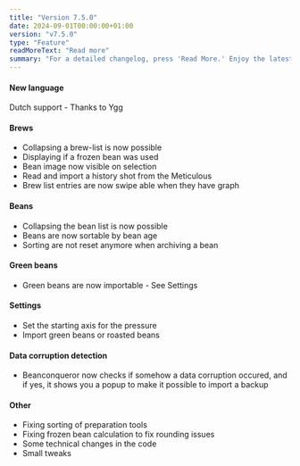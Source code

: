 ```yaml
---
title: "Version 7.5.0"
date: 2024-09-01T00:00:00+01:00
version: "v7.5.0"
type: "Feature"
readMoreText: "Read more"
summary: "For a detailed changelog, press 'Read More.' Enjoy the latest version update! :)"
---
```

#### New language
Dutch support - Thanks to Ygg

#### Brews
- Collapsing a brew-list is now possible
- Displaying if a frozen bean was used
- Bean image now visible on selection
- Read and import a history shot from the Meticulous
- Brew list entries are now swipe able when they have graph

#### Beans
- Collapsing the bean list is now possible
- Beans are now sortable by bean age
- Sorting are not reset anymore when archiving a bean

#### Green beans
- Green beans are now importable - See Settings

#### Settings
- Set the starting axis for the pressure
- Import green beans or roasted beans

#### Data corruption detection
- Beanconqueror now checks if somehow a data corruption occured, and if yes, it shows you a popup to make it possible to import a backup

#### Other
- Fixing sorting of preparation tools
- Fixing frozen bean calculation to fix rounding issues
- Some technical changes in the code
- Small tweaks
